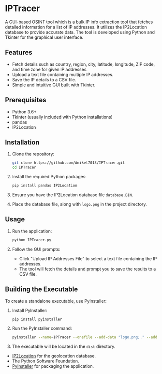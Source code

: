 # IPTracer
A GUI-based OSINT tool which is a bulk IP info extraction tool that fetches detailed information for a list of IP addresses. It utilizes the IP2Location database to provide accurate data. The tool is developed using Python and Tkinter for the graphical user interface.


## Features

- Fetch details such as country, region, city, latitude, longitude, ZIP code, and time zone for given IP addresses.
- Upload a text file containing multiple IP addresses.
- Save the IP details to a CSV file.
- Simple and intuitive GUI built with Tkinter.

## Prerequisites

- Python 3.6+
- Tkinter (usually included with Python installations)
- pandas
- IP2Location

## Installation

1. Clone the repository:
    ```sh
    git clone https://github.com/Aniket7013/IPTracer.git
    cd IPTracer
    ```

2. Install the required Python packages:
    ```sh
    pip install pandas IP2Location
    ```

3. Ensure you have the IP2Location database file `database.BIN`.

4. Place the database file, along with `logo.png` in the project directory.

## Usage

1. Run the application:
    ```sh
    python IPTracer.py
    ```

2. Follow the GUI prompts:
    - Click "Upload IP Addresses File" to select a text file containing the IP addresses.
    - The tool will fetch the details and prompt you to save the results to a CSV file.

## Building the Executable

To create a standalone executable, use PyInstaller:

1. Install PyInstaller:
    ```sh
    pip install pyinstaller
    ```

2. Run the PyInstaller command:
    ```sh
    pyinstaller --name=IPTracer --onefile --add-data "logo.png;." --add-data "database.BIN;." IPTracer.py
    ```

3. The executable will be located in the `dist` directory.


- [IP2Location](https://www.ip2location.com/) for the geolocation database.
- The Python Software Foundation.
- [PyInstaller](https://www.pyinstaller.org/) for packaging the application.

